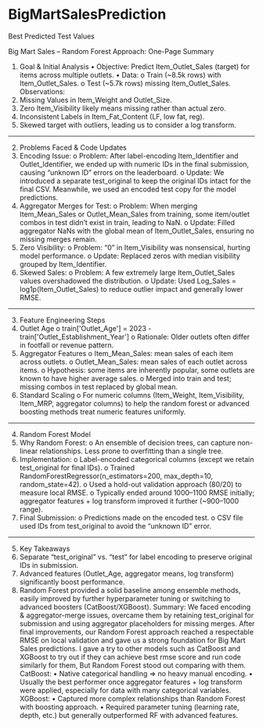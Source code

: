# BigMartSalesPrediction
Best Predicted Test Values

Big Mart Sales – Random Forest Approach: One-Page Summary
1. Goal & Initial Analysis
•	Objective: Predict Item_Outlet_Sales (target) for items across multiple outlets.
•	Data:
o	Train (~8.5k rows) with Item_Outlet_Sales.
o	Test (~5.7k rows) missing Item_Outlet_Sales.
Observations:
1.	Missing Values in Item_Weight and Outlet_Size.
2.	Zero Item_Visibility likely means missing rather than actual zero.
3.	Inconsistent Labels in Item_Fat_Content (LF, low fat, reg).
4.	Skewed target with outliers, leading us to consider a log transform.
________________________________________
2. Problems Faced & Code Updates
1.	Encoding Issue:
o	Problem: After label-encoding Item_Identifier and Outlet_Identifier, we ended up with numeric IDs in the final submission, causing “unknown ID” errors on the leaderboard.
o	Update: We introduced a separate test_original to keep the original IDs intact for the final CSV. Meanwhile, we used an encoded test copy for the model predictions.
2.	Aggregator Merges for Test:
o	Problem: When merging Item_Mean_Sales or Outlet_Mean_Sales from training, some item/outlet combos in test didn’t exist in train, leading to NaN.
o	Update: Filled aggregator NaNs with the global mean of Item_Outlet_Sales, ensuring no missing merges remain.
3.	Zero Visibility:
o	Problem: “0” in Item_Visibility was nonsensical, hurting model performance.
o	Update: Replaced zeros with median visibility grouped by Item_Identifier.
4.	Skewed Sales:
o	Problem: A few extremely large Item_Outlet_Sales values overshadowed the distribution.
o	Update: Used Log_Sales = log1p(Item_Outlet_Sales) to reduce outlier impact and generally lower RMSE.
________________________________________


3. Feature Engineering Steps
1.	Outlet Age
o	train['Outlet_Age'] = 2023 - train['Outlet_Establishment_Year']
o	Rationale: Older outlets often differ in footfall or revenue pattern.
2.	Aggregator Features
o	Item_Mean_Sales: mean sales of each item across outlets.
o	Outlet_Mean_Sales: mean sales of each outlet across items.
o	Hypothesis: some items are inherently popular, some outlets are known to have higher average sales.
o	Merged into train and test; missing combos in test replaced by global mean.
3.	Standard Scaling
o	For numeric columns (Item_Weight, Item_Visibility, Item_MRP, aggregator columns) to help the random forest or advanced boosting methods treat numeric features uniformly.
________________________________________
4. Random Forest Model
1.	Why Random Forest:
o	An ensemble of decision trees, can capture non-linear relationships. Less prone to overfitting than a single tree.
2.	Implementation:
o	Label-encoded categorical columns (except we retain test_original for final IDs).
o	Trained RandomForestRegressor(n_estimators=200, max_depth=10, random_state=42).
o	Used a hold-out validation approach (80/20) to measure local RMSE.
o	Typically ended around 1000–1100 RMSE initially; aggregator features + log transform improved it further (~900–1000 range).
3.	Final Submission:
o	Predictions made on the encoded test.
o	CSV file used IDs from test_original to avoid the “unknown ID” error.
________________________________________
5. Key Takeaways
1.	Separate “test_original” vs. “test” for label encoding to preserve original IDs in submission.
2.	Advanced features (Outlet_Age, aggregator means, log transform) significantly boost performance.
3.	Random Forest provided a solid baseline among ensemble methods, easily improved by further hyperparameter tuning or switching to advanced boosters (CatBoost/XGBoost).
Summary:
We faced encoding & aggregator-merge issues, overcame them by retaining test_original for submission and using aggregator placeholders for missing merges. After final improvements, our Random Forest approach reached a respectable RMSE on local validation and gave us a strong foundation for Big Mart Sales predictions.
I gave a try to other models such as CatBoost and XGBoost to try out if they can achieve best rmse score and run code similarly for them, But Random Forest stood out comparing with them.
CatBoost:
•	Native categorical handling => no heavy manual encoding.
•	Usually the best performer once aggregator features + log transform were applied, especially for data with many categorical variables.
XGBoost:
•	Captured more complex relationships than Random Forest with boosting approach.
•	Required parameter tuning (learning rate, depth, etc.) but generally outperformed RF with advanced features.


